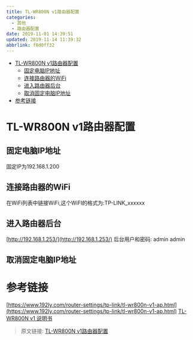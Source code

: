 ```yaml
---
title: TL-WR800N v1路由器配置
categories: 
  - 其他
  - 路由器配置
date: 2019-11-01 14:39:51
updated: 2019-11-14 11:39:32
abbrlink: f8d0ff32
---
```

<div id='my_toc'>

- [TL-WR800N v1路由器配置](/blog/f8d0ff32/#TL-WR800N-v1路由器配置)
    - [固定电脑IP地址](/blog/f8d0ff32/#固定电脑IP地址)
    - [连接路由器的WiFi](/blog/f8d0ff32/#连接路由器的WiFi)
    - [进入路由器后台](/blog/f8d0ff32/#进入路由器后台)
    - [取消固定电脑IP地址](/blog/f8d0ff32/#取消固定电脑IP地址)
- [参考链接](/blog/f8d0ff32/#参考链接)

</div>
<!--more-->
<script>if (navigator.platform.toLowerCase() == 'win32'){document.getElementById('my_toc').style.display = 'none';}</script>

<!--end-->
# TL-WR800N v1路由器配置 #
## 固定电脑IP地址 ##
固定IP为192.168.1.200

## 连接路由器的WiFi ##

在WiFi列表中链接WiFi,这个WiFI的格式为:TP-LINK_xxxxxx
## 进入路由器后台 ##
[http://192.168.1.253/](http://192.168.1.253/)
后台用户和密码:
admin
admin
## 取消固定电脑IP地址 ##

# 参考链接 #
[https://www.192ly.com/router-settings/tp-link/tl-wr800n-v1-ap.html](https://www.192ly.com/router-settings/tp-link/tl-wr800n-v1-ap.html)
[TL-WR800N v1 说明书](https://service.tp-link.com.cn/detail_download_621.html)

>原文链接: [TL-WR800N v1路由器配置](https://lanlan2017.github.io/blog/f8d0ff32/)
